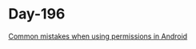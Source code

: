 # Day-196

[Common mistakes when using permissions in Android](https://blog.oversecured.com/Common-mistakes-when-using-permissions-in-Android/)
